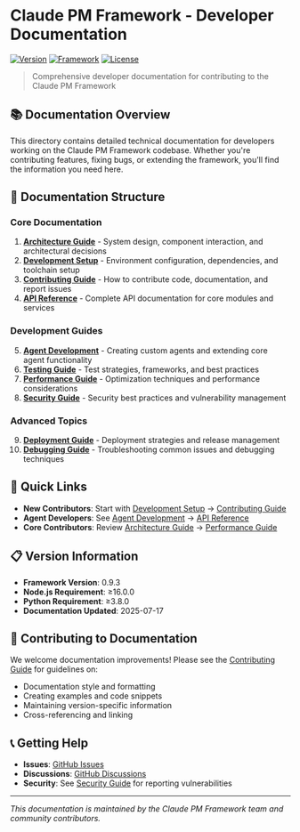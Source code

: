 # Claude PM Framework - Developer Documentation

[![Version](https://img.shields.io/badge/version-0.9.3-blue.svg)](https://www.npmjs.com/package/@bobmatnyc/claude-multiagent-pm)
[![Framework](https://img.shields.io/badge/framework-015-green.svg)](../../framework/CLAUDE.md)
[![License](https://img.shields.io/badge/license-MIT-blue.svg)](../../LICENSE)

> Comprehensive developer documentation for contributing to the Claude PM Framework

## 📚 Documentation Overview

This directory contains detailed technical documentation for developers working on the Claude PM Framework codebase. Whether you're contributing features, fixing bugs, or extending the framework, you'll find the information you need here.

## 📖 Documentation Structure

### Core Documentation

1. **[Architecture Guide](./architecture.md)** - System design, component interaction, and architectural decisions
2. **[Development Setup](./setup.md)** - Environment configuration, dependencies, and toolchain setup
3. **[Contributing Guide](./contributing.md)** - How to contribute code, documentation, and report issues
4. **[API Reference](./api-reference.md)** - Complete API documentation for core modules and services

### Development Guides

5. **[Agent Development](./agent-development.md)** - Creating custom agents and extending core agent functionality
6. **[Testing Guide](./testing.md)** - Test strategies, frameworks, and best practices
7. **[Performance Guide](./performance.md)** - Optimization techniques and performance considerations
8. **[Security Guide](./security.md)** - Security best practices and vulnerability management

### Advanced Topics

9. **[Deployment Guide](./deployment.md)** - Deployment strategies and release management
10. **[Debugging Guide](./debugging.md)** - Troubleshooting common issues and debugging techniques

## 🚀 Quick Links

- **New Contributors**: Start with [Development Setup](./setup.md) → [Contributing Guide](./contributing.md)
- **Agent Developers**: See [Agent Development](./agent-development.md) → [API Reference](./api-reference.md)
- **Core Contributors**: Review [Architecture Guide](./architecture.md) → [Performance Guide](./performance.md)

## 📋 Version Information

- **Framework Version**: 0.9.3
- **Node.js Requirement**: ≥16.0.0
- **Python Requirement**: ≥3.8.0
- **Documentation Updated**: 2025-07-17

## 🤝 Contributing to Documentation

We welcome documentation improvements! Please see the [Contributing Guide](./contributing.md#documentation) for guidelines on:
- Documentation style and formatting
- Creating examples and code snippets
- Maintaining version-specific information
- Cross-referencing and linking

## 📞 Getting Help

- **Issues**: [GitHub Issues](https://github.com/Bobjayafam/claude-multiagent-pm/issues)
- **Discussions**: [GitHub Discussions](https://github.com/Bobjayafam/claude-multiagent-pm/discussions)
- **Security**: See [Security Guide](./security.md) for reporting vulnerabilities

---

*This documentation is maintained by the Claude PM Framework team and community contributors.*